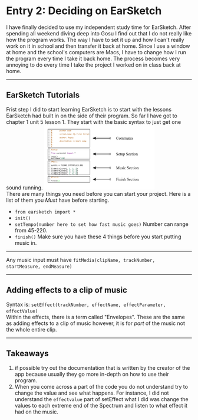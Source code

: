 # Entry 2: Deciding on EarSketch
I have finally decided to use my independent study time for EarSketch. After spending all weekend diving deep into Gosu I find out that I do not really like
how the program works. The way I have to set it up and how I can't really work on it in school and then transfer it back at home. Since I use a window at home and the school's computers are Macs, I have to change how I run the program every time I take it back home. The process becomes very annoying to do 
every time I take the project I worked on in class back at home.
___
## EarSketch Tutorials
Frist step I did to start learning EarSketch is to start with the lessons EarSketch had built in on the side of their program. So far I have got to chapter 1 unit 5 lesson 1. They start with the basic syntax to just get one sound running.
<img src="../images/ear.png" style="width: 300px;" /> <br>
There are many things you need before you can start your project. Here is a list of them you *Must* have before starting.
* ``from earsketch import *``
* ``init()``
* ``setTempo(number here to set how fast music goes)`` Number can range from 45-220.
* ``finish()``
Make sure you have these 4 things before you start putting music in.
___
Any music input must have ``fitMedia(clipName, trackNumber, startMeasure, endMeasure)``
___
## Adding effects to a clip of music
Syntax is: ``setEffect(trackNumber, effectName, effectParameter, effectValue)`` <br>
Within the effects, there is a term called "Envelopes". These are the same as adding effects to a clip of music however, it is for *part* of the music not the whole entire
clip.
___
## Takeaways
1. if possible try out the documentation that is written by the creator of the app because usually they go more in-depth on how to use their program.
2. When you come across a part of the code you do not understand try to change the value and see what happens. For instance, I did not understand the ``effectvalue`` part of setEffect 
what I did was change the values to each extreme end of the Spectrum and listen to what effect it had on the music.